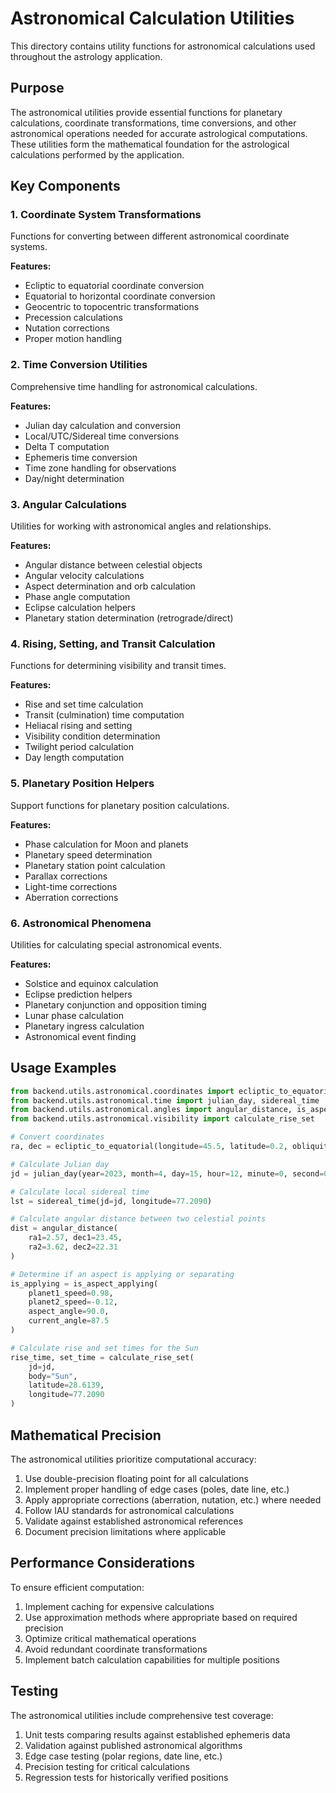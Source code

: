 # Astronomical Calculation Utilities

This directory contains utility functions for astronomical calculations used throughout the astrology application.

## Purpose

The astronomical utilities provide essential functions for planetary calculations, coordinate transformations, time conversions, and other astronomical operations needed for accurate astrological computations. These utilities form the mathematical foundation for the astrological calculations performed by the application.

## Key Components

### 1. Coordinate System Transformations

Functions for converting between different astronomical coordinate systems.

**Features:**
- Ecliptic to equatorial coordinate conversion
- Equatorial to horizontal coordinate conversion
- Geocentric to topocentric transformations
- Precession calculations
- Nutation corrections
- Proper motion handling

### 2. Time Conversion Utilities

Comprehensive time handling for astronomical calculations.

**Features:**
- Julian day calculation and conversion
- Local/UTC/Sidereal time conversions
- Delta T computation
- Ephemeris time conversion
- Time zone handling for observations
- Day/night determination

### 3. Angular Calculations

Utilities for working with astronomical angles and relationships.

**Features:**
- Angular distance between celestial objects
- Angular velocity calculations
- Aspect determination and orb calculation
- Phase angle computation
- Eclipse calculation helpers
- Planetary station determination (retrograde/direct)

### 4. Rising, Setting, and Transit Calculation

Functions for determining visibility and transit times.

**Features:**
- Rise and set time calculation
- Transit (culmination) time computation
- Heliacal rising and setting
- Visibility condition determination
- Twilight period calculation
- Day length computation

### 5. Planetary Position Helpers

Support functions for planetary position calculations.

**Features:**
- Phase calculation for Moon and planets
- Planetary speed determination
- Planetary station point calculation
- Parallax corrections
- Light-time corrections
- Aberration corrections

### 6. Astronomical Phenomena

Utilities for calculating special astronomical events.

**Features:**
- Solstice and equinox calculation
- Eclipse prediction helpers
- Planetary conjunction and opposition timing
- Lunar phase calculation
- Planetary ingress calculation
- Astronomical event finding

## Usage Examples

```python
from backend.utils.astronomical.coordinates import ecliptic_to_equatorial, equatorial_to_horizontal
from backend.utils.astronomical.time import julian_day, sidereal_time
from backend.utils.astronomical.angles import angular_distance, is_aspect_applying
from backend.utils.astronomical.visibility import calculate_rise_set

# Convert coordinates
ra, dec = ecliptic_to_equatorial(longitude=45.5, latitude=0.2, obliquity=23.4366)

# Calculate Julian day
jd = julian_day(year=2023, month=4, day=15, hour=12, minute=0, second=0)

# Calculate local sidereal time
lst = sidereal_time(jd=jd, longitude=77.2090)

# Calculate angular distance between two celestial points
dist = angular_distance(
    ra1=2.57, dec1=23.45,
    ra2=3.62, dec2=22.31
)

# Determine if an aspect is applying or separating
is_applying = is_aspect_applying(
    planet1_speed=0.98,
    planet2_speed=-0.12,
    aspect_angle=90.0,
    current_angle=87.5
)

# Calculate rise and set times for the Sun
rise_time, set_time = calculate_rise_set(
    jd=jd,
    body="Sun",
    latitude=28.6139,
    longitude=77.2090
)
```

## Mathematical Precision

The astronomical utilities prioritize computational accuracy:

1. Use double-precision floating point for all calculations
2. Implement proper handling of edge cases (poles, date line, etc.)
3. Apply appropriate corrections (aberration, nutation, etc.) where needed
4. Follow IAU standards for astronomical calculations
5. Validate against established astronomical references
6. Document precision limitations where applicable

## Performance Considerations

To ensure efficient computation:

1. Implement caching for expensive calculations
2. Use approximation methods where appropriate based on required precision
3. Optimize critical mathematical operations
4. Avoid redundant coordinate transformations
5. Implement batch calculation capabilities for multiple positions

## Testing

The astronomical utilities include comprehensive test coverage:

1. Unit tests comparing results against established ephemeris data
2. Validation against published astronomical algorithms
3. Edge case testing (polar regions, date line, etc.)
4. Precision testing for critical calculations
5. Regression tests for historically verified positions 